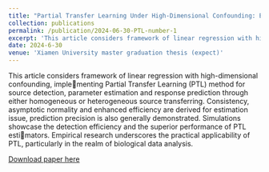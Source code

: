 ```yaml
---
title: "Partial Transfer Learning Under High-Dimensional Confounding: Estimation, Prediction, and Efficiency"
collection: publications
permalink: /publication/2024-06-30-PTL-number-1
excerpt: 'This article considers framework of linear regression with high-dimensional confounding, implementing Partial Transfer Learning (PTL) method for source detection, parameter estimation and response prediction through either homogeneous or heterogeneous source transferring. Consistency, asymptotic normality and enhanced efficiency are derived for estimation issue, prediction precision is also generally demonstrated. Simulations showcase the detection efficiency and the superior performance of PTL estimators. Empirical research underscores the practical applicability of PTL, particularly in the realm of biological data analysis.'
date: 2024-6-30
venue: 'Xiamen University master graduation thesis (expect)'
---
```

This article considers framework of linear regression with high-dimensional confounding, implementing Partial Transfer Learning (PTL) method for source detection, parameter estimation and response prediction through either homogeneous or heterogeneous source transferring. Consistency, asymptotic normality and enhanced efficiency are derived for estimation issue, prediction precision is also generally demonstrated. Simulations showcase the detection efficiency and the superior performance of PTL estimators. Empirical research underscores the practical applicability of PTL, particularly in the realm of biological data analysis.

[Download paper here](https://jackquu.github.io/JackQu.github.io/files/PTL.pdf)
